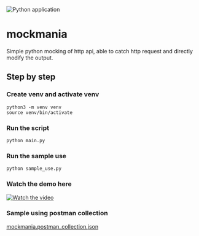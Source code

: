 ![Python application](https://github.com/arfan/mockmania/workflows/Python%20application/badge.svg)
# mockmania

Simple python mocking of http api, able to catch http request and directly modify the output.

## Step by step

### Create venv and activate venv
```
python3 -m venv venv
source venv/bin/activate
```
 
### Run the script
```
python main.py
```

### Run the sample use
```
python sample_use.py
```

### Watch the demo here
 
[![Watch the video](https://img.youtube.com/vi/jEBp2gXIbSM/hqdefault.jpg)](https://youtu.be/jEBp2gXIbSM)


### Sample using postman collection 

[mockmania.postman_collection.json](mockmania.postman_collection.json)
